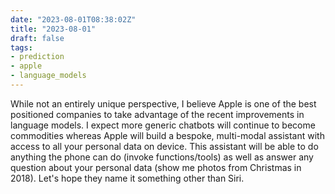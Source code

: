 ```yaml
---
date: "2023-08-01T08:38:02Z"
title: "2023-08-01"
draft: false
tags:
- prediction
- apple
- language_models
---
```



While not an entirely unique perspective, I believe Apple is one of the best positioned companies to take advantage of the recent improvements in language models.
I expect more generic chatbots will continue to become commodities whereas Apple will build a bespoke, multi-modal assistant with access to all your personal data on device.
This assistant will be able to do anything the phone can do (invoke functions/tools) as well as answer any question about your personal data (show me photos from Christmas in 2018).
Let's hope they name it something other than Siri.
